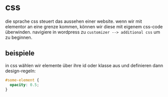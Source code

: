 # css

die sprache css steuert das aussehen einer website. wenn wir mit elementor an
eine grenze kommen, können wir diese mit eigenem css-code überwinden. navigiere
in wordpress zu `customizer --> additional css` um zu beginnen.

## beispiele

in css wählen wir elemente über ihre id oder klasse aus und definieren dann design-regeln:

```css
#some-element {
  opacity: 0.5; 
}
```
